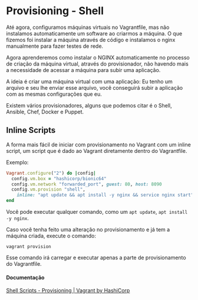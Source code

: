 # Provisioning - Shell

Até agora, configuramos máquinas virtuais no Vagrantfile, mas não instalamos automaticamente um software ao criarmos a máquina. O que fizemos foi instalar a máquina através de código e instalamos o nginx manualmente para fazer testes de rede.

Agora aprenderemos como instalar o NGINX automaticamente no processo de criação da máquina virtual, através do provisionador, não havendo mais a necessidade de acessar a máquina para subir uma aplicação.

A ideia é criar uma máquina virtual com uma aplicação: Eu tenho um arquivo e seu lhe enviar esse arquivo, você conseguirá subir a aplicação com as mesmas configurações que eu.

Existem vários provisionadores, alguns que podemos citar é o Shell, Ansible, Chef, Docker e Puppet.

## Inline Scripts

A forma mais fácil de iniciar com provisionamento no Vagrant com um inline script, um script que é dado ao Vagrant diretamente dentro do Vagrantfile.

Exemplo:

```Ruby
Vagrant.configure("2") do |config|
  config.vm.box = "hashicorp/bionic64"
  config.vm.network "forwarded_port", guest: 80, host: 8090
  config.vm.provision "shell",
    inline: "apt update && apt install -y nginx && service nginx start"
end
```

Você pode executar qualquer comando, como um `apt update`, `apt install -y nginx`.

Caso você tenha feito uma alteração no provisionamento e já tem a máquina criada, execute o comando:

`vagrant provision`

Esse comando irá carregar e executar apenas a parte de provisionamento do Vagrantfile.

#### Documentação

[Shell Scripts - Provisioning | Vagrant by HashiCorp](https://www.vagrantup.com/docs/provisioning/shell)
